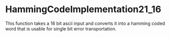 # HammingCodeImplementation21_16
This function takes a 16 bit ascii input and converts it into a hamming coded word that is usable for single bit error transportation.
